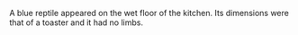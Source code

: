  A blue reptile appeared on the wet floor of the kitchen. Its dimensions were that of a toaster and it had no limbs. 